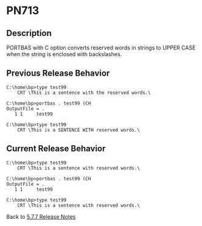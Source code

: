 # PN713

<PageHeader />

## Description

PORTBAS with C option converts reserved words in strings to UPPER CASE when the string is enclosed with backslashes.

## Previous Release Behavior

```
C:\home\bp>type test99
    CRT \This is a sentence with the reserved words.\

C:\home\bp>portbas . test99 (CH
OutputFile = .
   1 1     test99

C:\home\bp>type test99
    CRT \This is a SENTENCE WITH reserved words.\
```

## Current Release Behavior

```
C:\home\bp>type test99
    CRT \This is a sentence with reserved words.\

C:\home\bp>portbas . test99 (CH
OutputFile = .
   1 1     test99

C:\home\bp>type test99
    CRT \This is a sentence with reserved words.\
```

Back to [5.7.7 Release Notes](../jbase-5.7.7-release-notes/README.md)

<PageFooter />
